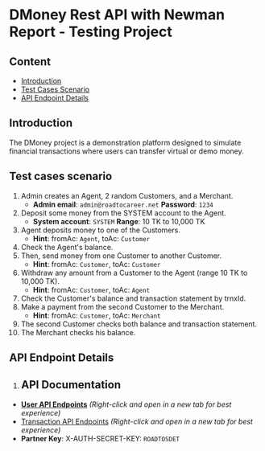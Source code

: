 # **DMoney Rest API with Newman Report -  Testing Project**

## **Content**
- [Introduction](#introduction)
- [Test Cases Scenario](#test-cases-scenario)
- [API Endpoint Details](#api-endpoint-details)
  
  
## Introduction

The DMoney project is a demonstration platform designed to simulate financial transactions where users can transfer virtual or demo money.

## Test cases scenario

1. Admin creates an Agent, 2 random Customers, and a Merchant.  
   - **Admin email**: `admin@roadtocareer.net`  **Password**: `1234`
2. Deposit some money from the SYSTEM account to the Agent.  
   - **System account**: `SYSTEM`  **Range**: 10 TK to 10,000 TK
3. Agent deposits money to one of the Customers.
   - **Hint**: fromAc: `Agent`, toAc: `Customer`     
4. Check the Agent's balance.
5. Then, send money from one Customer to another Customer.
   - **Hint**: fromAc: `Customer`, toAc: `Customer`  
6. Withdraw any amount from a Customer to the Agent (range 10 TK to 10,000 TK).
   - **Hint**: fromAc: `Customer`, toAc: `Agent`  
7. Check the Customer's balance and transaction statement by trnxId.
8. Make a payment from the second Customer to the Merchant.
   - **Hint**: fromAc: `Customer`, toAc: `Merchant`  
9. The second Customer checks both balance and transaction statement. 
10. The Merchant checks his balance.

## API Endpoint Details

1. ## API Documentation

- [**User API Endpoints**](https://dmoney.roadtocareer.net/api-docs/user) _(Right-click and open in a new tab for best experience)_
- [Transaction API Endpoints](https://dmoney.roadtocareer.net/api-docs/transaction) _(Right-click and open in a new tab for best experience)_
- **Partner Key**: X-AUTH-SECRET-KEY: `ROADTOSDET`
